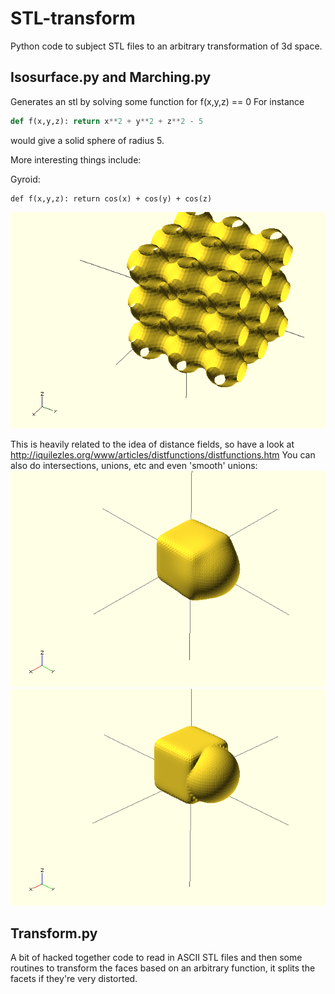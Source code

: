 STL-transform
=============

Python code to subject STL files to an arbitrary transformation of 3d space.

Isosurface.py and Marching.py
--------------
Generates an stl by solving some function for f(x,y,z) == 0
For instance
```python
def f(x,y,z): return x**2 + y**2 + z**2 - 5 
```
would give a solid sphere of radius 5.

More interesting things include:

Gyroid:
```
def f(x,y,z): return cos(x) + cos(y) + cos(z)
```
![A gyroid, the solution to the above equation](pics/5.png?raw=true "Gyroid")

This is heavily related to the idea of distance fields, so have a look at
	http://iquilezles.org/www/articles/distfunctions/distfunctions.htm
You can also do intersections, unions, etc and even 'smooth' unions:
![The union of a cube and a sphere](pics/7.png?raw=true "min(cube, sphere)")
![The smooth union of a cube and a sphere](pics/6.png?raw=true "smooth_min(cube, sphere)")

Transform.py
-------------
A bit of hacked together code to read in ASCII STL files and then some routines to transform the faces based on an arbitrary function, it splits the facets if they're very distorted.